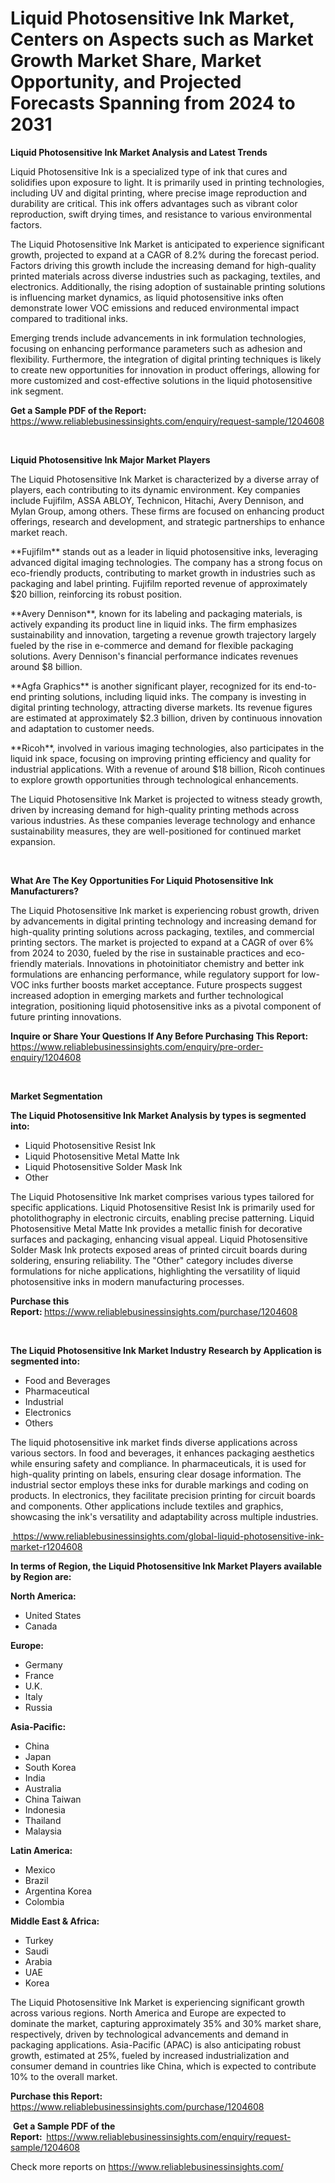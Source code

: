 <p><h1>Liquid Photosensitive Ink Market, Centers on Aspects such as Market Growth Market Share, Market Opportunity, and Projected Forecasts Spanning from 2024 to 2031</h1></p><p><strong>Liquid Photosensitive Ink Market Analysis and Latest Trends</strong></p>
<p><p>Liquid Photosensitive Ink is a specialized type of ink that cures and solidifies upon exposure to light. It is primarily used in printing technologies, including UV and digital printing, where precise image reproduction and durability are critical. This ink offers advantages such as vibrant color reproduction, swift drying times, and resistance to various environmental factors.</p><p>The Liquid Photosensitive Ink Market is anticipated to experience significant growth, projected to expand at a CAGR of 8.2% during the forecast period. Factors driving this growth include the increasing demand for high-quality printed materials across diverse industries such as packaging, textiles, and electronics. Additionally, the rising adoption of sustainable printing solutions is influencing market dynamics, as liquid photosensitive inks often demonstrate lower VOC emissions and reduced environmental impact compared to traditional inks.</p><p>Emerging trends include advancements in ink formulation technologies, focusing on enhancing performance parameters such as adhesion and flexibility. Furthermore, the integration of digital printing techniques is likely to create new opportunities for innovation in product offerings, allowing for more customized and cost-effective solutions in the liquid photosensitive ink segment.</p></p>
<p><strong>Get a Sample PDF of the Report:&nbsp;</strong> <a href="https://www.reliablebusinessinsights.com/enquiry/request-sample/1204608?utm_campaign=1106&utm_medium=2&utm_source=Github&utm_content=ia&utm_term=31122024&utm_id=liquid-photosensitive-ink">https://www.reliablebusinessinsights.com/enquiry/request-sample/1204608</a></p>
<p>&nbsp;</p>
<p><strong>Liquid Photosensitive Ink Major Market Players</strong></p>
<p><p>The Liquid Photosensitive Ink Market is characterized by a diverse array of players, each contributing to its dynamic environment. Key companies include Fujifilm, ASSA ABLOY, Technicon, Hitachi, Avery Dennison, and Mylan Group, among others. These firms are focused on enhancing product offerings, research and development, and strategic partnerships to enhance market reach.</p><p>**Fujifilm** stands out as a leader in liquid photosensitive inks, leveraging advanced digital imaging technologies. The company has a strong focus on eco-friendly products, contributing to market growth in industries such as packaging and label printing. Fujifilm reported revenue of approximately $20 billion, reinforcing its robust position.</p><p>**Avery Dennison**, known for its labeling and packaging materials, is actively expanding its product line in liquid inks. The firm emphasizes sustainability and innovation, targeting a revenue growth trajectory largely fueled by the rise in e-commerce and demand for flexible packaging solutions. Avery Dennison's financial performance indicates revenues around $8 billion.</p><p>**Agfa Graphics** is another significant player, recognized for its end-to-end printing solutions, including liquid inks. The company is investing in digital printing technology, attracting diverse markets. Its revenue figures are estimated at approximately $2.3 billion, driven by continuous innovation and adaptation to customer needs.</p><p>**Ricoh**, involved in various imaging technologies, also participates in the liquid ink space, focusing on improving printing efficiency and quality for industrial applications. With a revenue of around $18 billion, Ricoh continues to explore growth opportunities through technological enhancements.</p><p>The Liquid Photosensitive Ink Market is projected to witness steady growth, driven by increasing demand for high-quality printing methods across various industries. As these companies leverage technology and enhance sustainability measures, they are well-positioned for continued market expansion.</p></p>
<p>&nbsp;</p>
<p><strong>What Are The Key Opportunities For Liquid Photosensitive Ink Manufacturers?</strong></p>
<p><p>The Liquid Photosensitive Ink market is experiencing robust growth, driven by advancements in digital printing technology and increasing demand for high-quality printing solutions across packaging, textiles, and commercial printing sectors. The market is projected to expand at a CAGR of over 6% from 2024 to 2030, fueled by the rise in sustainable practices and eco-friendly materials. Innovations in photoinitiator chemistry and better ink formulations are enhancing performance, while regulatory support for low-VOC inks further boosts market acceptance. Future prospects suggest increased adoption in emerging markets and further technological integration, positioning liquid photosensitive inks as a pivotal component of future printing innovations.</p></p>
<p><strong>Inquire or Share Your Questions If Any Before Purchasing This Report:</strong> <a href="https://www.reliablebusinessinsights.com/enquiry/pre-order-enquiry/1204608?utm_campaign=1106&utm_medium=2&utm_source=Github&utm_content=ia&utm_term=31122024&utm_id=liquid-photosensitive-ink">https://www.reliablebusinessinsights.com/enquiry/pre-order-enquiry/1204608</a></p>
<p>&nbsp;</p>
<p><strong>Market Segmentation</strong></p>
<p><strong>The Liquid Photosensitive Ink Market Analysis by types is segmented into:</strong></p>
<p><ul><li>Liquid Photosensitive Resist Ink</li><li>Liquid Photosensitive Metal Matte Ink</li><li>Liquid Photosensitive Solder Mask Ink</li><li>Other</li></ul></p>
<p><p>The Liquid Photosensitive Ink market comprises various types tailored for specific applications. Liquid Photosensitive Resist Ink is primarily used for photolithography in electronic circuits, enabling precise patterning. Liquid Photosensitive Metal Matte Ink provides a metallic finish for decorative surfaces and packaging, enhancing visual appeal. Liquid Photosensitive Solder Mask Ink protects exposed areas of printed circuit boards during soldering, ensuring reliability. The "Other" category includes diverse formulations for niche applications, highlighting the versatility of liquid photosensitive inks in modern manufacturing processes.</p></p>
<p><strong>Purchase this Report:&nbsp;</strong><a href="https://www.reliablebusinessinsights.com/purchase/1204608?utm_campaign=1106&utm_medium=2&utm_source=Github&utm_content=ia&utm_term=31122024&utm_id=liquid-photosensitive-ink">https://www.reliablebusinessinsights.com/purchase/1204608</a></p>
<p>&nbsp;</p>
<p><strong>The Liquid Photosensitive Ink Market Industry Research by Application is segmented into:</strong></p>
<p><ul><li>Food and Beverages</li><li>Pharmaceutical</li><li>Industrial</li><li>Electronics</li><li>Others</li></ul></p>
<p><p>The liquid photosensitive ink market finds diverse applications across various sectors. In food and beverages, it enhances packaging aesthetics while ensuring safety and compliance. In pharmaceuticals, it is used for high-quality printing on labels, ensuring clear dosage information. The industrial sector employs these inks for durable markings and coding on products. In electronics, they facilitate precision printing for circuit boards and components. Other applications include textiles and graphics, showcasing the ink's versatility and adaptability across multiple industries.</p></p>
<p><a href="https://www.reliablebusinessinsights.com/global-liquid-photosensitive-ink-market-r1204608?utm_campaign=1106&utm_medium=2&utm_source=Github&utm_content=ia&utm_term=31122024&utm_id=liquid-photosensitive-ink">&nbsp;https://www.reliablebusinessinsights.com/global-liquid-photosensitive-ink-market-r1204608</a></p>
<p><strong>In terms of Region, the Liquid Photosensitive Ink Market Players available by Region are:</strong></p>
<p>
    <p> <strong> North America: </strong>
        <ul>
            <li>United States</li>
            <li>Canada</li>
        </ul>
        </p> 
    <p> <strong> Europe: </strong>
        <ul>
            <li>Germany</li>
            <li>France</li>
            <li>U.K.</li>
            <li>Italy</li>
            <li>Russia</li>
        </ul>
        </p> 
    <p> <strong> Asia-Pacific: </strong>
        <ul>
            <li>China</li>
            <li>Japan</li>
            <li>South Korea</li>
            <li>India</li>
            <li>Australia</li>
            <li>China Taiwan</li>
            <li>Indonesia</li>
            <li>Thailand</li>
            <li>Malaysia</li>
        </ul>
        </p> 
    <p> <strong> Latin America: </strong>
        <ul>
            <li>Mexico</li>
            <li>Brazil</li>
            <li>Argentina Korea</li>
            <li>Colombia</li>
        </ul>
        </p> 
    <p> <strong> Middle East & Africa: </strong>
        <ul>
            <li>Turkey</li>
            <li>Saudi</li>
            <li>Arabia</li>
            <li>UAE</li>
            <li>Korea</li>
        </ul>
    </p>
    </p>
<p><p>The Liquid Photosensitive Ink Market is experiencing significant growth across various regions. North America and Europe are expected to dominate the market, capturing approximately 35% and 30% market share, respectively, driven by technological advancements and demand in packaging applications. Asia-Pacific (APAC) is also anticipating robust growth, estimated at 25%, fueled by increased industrialization and consumer demand in countries like China, which is expected to contribute 10% to the overall market.</p></p>
<p><strong>Purchase this Report: </strong><a href="https://www.reliablebusinessinsights.com/purchase/1204608?utm_campaign=1106&utm_medium=2&utm_source=Github&utm_content=ia&utm_term=31122024&utm_id=liquid-photosensitive-ink">https://www.reliablebusinessinsights.com/purchase/1204608</a></p>
<p>&nbsp;<strong>Get a Sample PDF of the Report:&nbsp;&nbsp;</strong><a href="https://www.reliablebusinessinsights.com/enquiry/request-sample/1204608?utm_campaign=1106&utm_medium=2&utm_source=Github&utm_content=ia&utm_term=31122024&utm_id=liquid-photosensitive-ink">https://www.reliablebusinessinsights.com/enquiry/request-sample/1204608</a></p>
<p><strong></strong></p>
<p>Check more reports on <a href="https://www.reliablebusinessinsights.com/?utm_campaign=1106&utm_medium=2&utm_source=Github&utm_content=ia&utm_term=31122024&utm_id=liquid-photosensitive-ink">https://www.reliablebusinessinsights.com/</a></p>